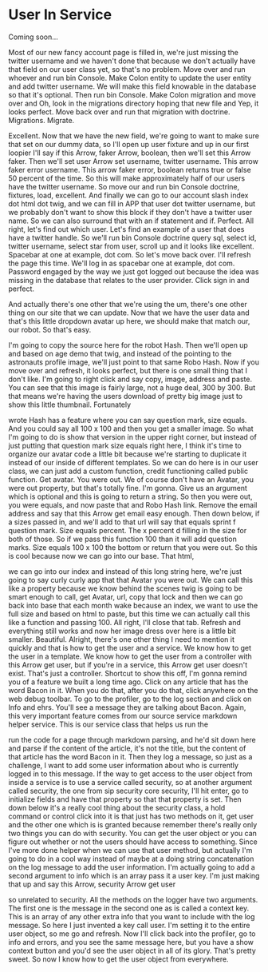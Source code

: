 # User In Service

Coming soon...

Most of our new fancy account page is filled in, we're just missing the twitter username and we haven't done that because we don't actually have that field on our user class yet, so that's no problem. Move over and run whoever and run bin Console. Make Colon entity to update the user entity and add twitter username. We will make this field knowable in the database so that it's optional. Then run bin Console. Make Colon migration and move over and Oh, look in the migrations directory hoping that new file and Yep, it looks perfect. Move back over and run that migration with doctrine. Migrations. Migrate. 

Excellent. Now that we have the new field, we're going to want to make sure that set on our dummy data, so I'll open up user fixture and up in our first loopier I'll say if this Arrow, faker Arrow, boolean, then we'll set this Arrow faker. Then we'll set user Arrow set username, twitter username. This arrow faker error username. This arrow faker error, boolean returns true or false 50 percent of the time. So this will make approximately half of our users have the twitter username. So move our and run bin Console doctrine, fixtures, load, excellent. And finally we can go to our account slash index dot html dot twig, and we can fill in APP that user dot twitter username, but we probably don't want to show this block if they don't have a twitter user name. So we can also surround that with an if statement and if. Perfect. All right, let's find out which user. Let's find an example of a user that does have a twitter handle. So we'll run bin Console doctrine query sql, select id, twitter username, select star from user, scroll up and it looks like excellent. Spacebar at one at example, dot com. So let's move back over. I'll refresh the page this time. We'll log in as spacebar one at example, dot com. Password engaged by the way we just got logged out because the idea was missing in the database that relates to the user provider. Click sign in and perfect. 

And actually there's one other that we're using the um, there's one other thing on our site that we can update. Now that we have the user data and that's this little dropdown avatar up here, we should make that match our, our robot. So that's easy. 

I'm going to copy the source here for the robot Hash. Then we'll open up and based on age demo that twig, and instead of the pointing to the astronauts profile image, we'll just point to that same Robo Hash. Now if you move over and refresh, it looks perfect, but there is one small thing that I don't like. I'm going to right click and say copy, image, address and paste. You can see that this image is fairly large, not a huge deal, 300 by 300. But that means we're having the users download of pretty big image just to show this little thumbnail. Fortunately 

wrote Hash has a feature where you can say question mark, size equals. And you could say all 100 x 100 and then you get a smaller image. So what I'm going to do is show that version in the upper right corner, but instead of just putting that question mark size equals right here, I think it's time to organize our avatar code a little bit because we're starting to duplicate it instead of our inside of different templates. So we can do here is in our user class, we can just add a custom function, credit functioning called public function. Get avatar. You were out. We of course don't have an Avatar, you were out property, but that's totally fine. I'm gonna. Give us an argument which is optional and this is going to return a string. So then you were out, you were equals, and now paste that and Robo Hash link. Remove the email address and say that this Arrow get email easy enough. Then down below, if a sizes passed in, and we'll add to that url will say that equals sprint f question mark. Size equals percent. The x percent d filling in the size for both of those. So if we pass this function 100 than it will add question marks. Size equals 100 x 100 the bottom or return that you were out. So this is cool because now we can go into our base. That html, 

we can go into our index and instead of this long string here, we're just going to say curly curly app that that Avatar you were out. We can call this like a property because we know behind the scenes twig is going to be smart enough to call, get Avatar, url, copy that lock and then we can go back into base that each month wake because an index, we want to use the full size and based on html to paste, but this time we can actually call this like a function and passing 100. All right, I'll close that tab. Refresh and everything still works and now her image dress over here is a little bit smaller. Beautiful. Alright, there's one other thing I need to mention it quickly and that is how to get the user and a service. We know how to get the user in a template. We know how to get the user from a controller with this Arrow get user, but if you're in a service, this Arrow get user doesn't exist. That's just a controller. Shortcut to show this off, I'm gonna remind you of a feature we built a long time ago. Click on any article that has the word Bacon in it. When you do that, after you do that, click anywhere on the web debug toolbar. To go to the profiler, go to the log section and click on Info and ehrs. You'll see a message they are talking about Bacon. Again, this very important feature comes from our source service markdown helper service. This is our service class that helps us run the 

run the code for a page through markdown parsing, and he'd sit down here and parse if the content of the article, it's not the title, but the content of that article has the word Bacon in it. Then they log a message, so just as a challenge, I want to add some user information about who is currently logged in to this message. If the way to get access to the user object from inside a service is to use a service called security, so at another argument called security, the one from sip security core security, I'll hit enter, go to initialize fields and have that property so that that property is set. Then down below it's a really cool thing about the security class, a hold command or control click into it is that just has two methods on it, get user and the other one which is is granted because remember there's really only two things you can do with security. You can get the user object or you can figure out whether or not the users should have access to something. Since I've more done helper when we can use that user method, but actually I'm going to do in a cool way instead of maybe at a doing string concatenation on the log message to add the user information. I'm actually going to add a second argument to info which is an array pass it a user key. I'm just making that up and say this Arrow, security Arrow get user 

so unrelated to security. All the methods on the logger have two arguments. The first one is the message in the second one as is called a context key. This is an array of any other extra info that you want to include with the log message. So here I just invented a key call user. I'm setting it to the entire user object, so me go and refresh. Now I'll click back into the profiler, go to info and errors, and you see the same message here, but you have a show context button and you'd see the user object in all of its glory. That's pretty sweet. So now I know how to get the user object from everywhere.